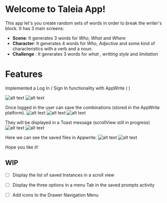 # Welcome to Taleia App!

This app let's you create random sets of words in order to break the writer's block.
It has 3 main screens:

- **Scene**: It generates 3 words for *Who*, *What* and *Where*
- **Character**: It generates 4 words for  *Who*, *Adjective* and some kind of characteristics with a verb and a noun.
- **Challenge** : It generates 3 words for *what* , *writting style* and *limitation*

# Features

Implemented a Log In / Sign In functionality with AppWrite ( )

![alt text](https://github.com/und1n3/taleia/blob/master/readme_images/main_screen.jpg?raw=true)
![alt text](https://github.com/und1n3/taleia/blob/master/readme_images/info.jpg?raw=true)

Once logged in the user can save the combinations (stored in the AppWrite platform).
![alt text](https://github.com/und1n3/taleia/blob/master/readme_images/loged_menu.jpg?raw=true)
![alt text](https://github.com/und1n3/taleia/blob/master/readme_images/login_menu.jpg?raw=true)
![alt text](https://github.com/und1n3/taleia/blob/master/readme_images/name_alert.jpg?raw=true)

They will be displayed in a Toast message (scrollView still in progress)
![alt text](https://github.com/und1n3/taleia/blob/master/readme_images/saved_combo.jpg?raw=true)
![alt text](https://github.com/und1n3/taleia/blob/master/readme_images/toast.jpg?raw=true)

Here we can see the saved files in Appwrite:
![alt text](https://github.com/und1n3/taleia/blob/master/readme_images/app_users.jpg?raw=true)
![alt text](https://github.com/und1n3/taleia/blob/master/readme_images/app_docs.jpg?raw=true)

Hope you like it!

## WIP

- [ ] Display the list of saved Instances in a scroll view
- [ ] Display the three options in a menu Tab in the saved prompts activity
- [ ] Add icons to the Drawer Navigation Menu


